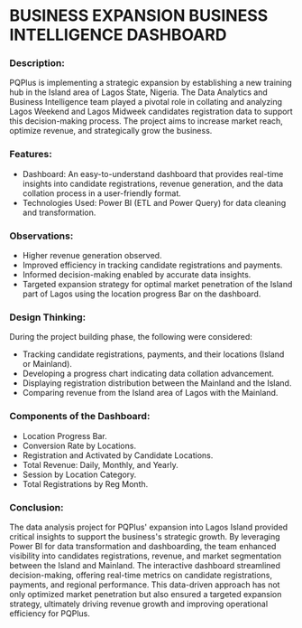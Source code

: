 # BUSINESS EXPANSION BUSINESS INTELLIGENCE DASHBOARD

### Description:

PQPlus is implementing a strategic expansion by establishing a new training hub in the Island area of Lagos State, Nigeria. The Data Analytics and Business Intelligence team played a pivotal role in collating and analyzing Lagos Weekend and Lagos Midweek candidates registration data to support this decision-making process. The project aims to increase market reach, optimize revenue, and strategically grow the business.

### Features:

* Dashboard:
An easy-to-understand dashboard that provides real-time insights into candidate registrations, revenue generation, and the data collation process in a user-friendly format.
* Technologies Used:
Power BI (ETL and Power Query) for data cleaning and transformation.

### Observations:

* Higher revenue generation observed.
* Improved efficiency in tracking candidate registrations and payments.
* Informed decision-making enabled by accurate data insights.
* Targeted expansion strategy for optimal market penetration of the Island part of Lagos using the location progress Bar on the dashboard.

### Design Thinking:

During the project building phase, the following were considered:

* Tracking candidate registrations, payments, and their locations (Island or Mainland).
* Developing a progress chart indicating data collation advancement.
* Displaying registration distribution between the Mainland and the Island.
* Comparing revenue from the Island area of Lagos with the Mainland.

### Components of the Dashboard:

* Location Progress Bar.
* Conversion Rate by Locations.
* Registration and Activated by Candidate Locations.
* Total Revenue: Daily, Monthly, and Yearly.
* Session by Location Category.
* Total Registrations by Reg Month.

### Conclusion:

The data analysis project for PQPlus' expansion into Lagos Island provided critical insights to support the business's strategic growth. By leveraging Power BI for data transformation and dashboarding, the team enhanced visibility into candidates registrations, revenue, and market segmentation between the Island and Mainland. The interactive dashboard streamlined decision-making, offering real-time metrics on candidate registrations, payments, and regional performance. This data-driven approach has not only optimized market penetration but also ensured a targeted expansion strategy, ultimately driving revenue growth and improving operational efficiency for PQPlus.
